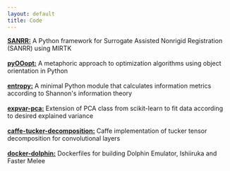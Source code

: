 ```yaml
---
layout: default
title: Code
---
```

[**SANRR:**](https://github.com/ddfabbro/SANRR) A Python framework for Surrogate Assisted Nonrigid Registration (SANRR) using MIRTK
<br><br>
[**pyOOopt:**](https://github.com/ddfabbro/pyOOopt) A metaphoric approach to optimization algorithms using object orientation in Python
<br><br>
[**entropy:**](https://github.com/ddfabbro/entropy) A minimal Python module that calculates information metrics according to Shannon's information theory 
<br><br>
[**expvar-pca:**](https://github.com/ddfabbro/expvar-pca) Extension of PCA class from scikit-learn to fit data according to desired explained variance 
<br><br>
[**caffe-tucker-decomposition:**](https://github.com/ddfabbro/caffe-tucker-decomposition) Caffe implementation of tucker tensor decomposition for convolutional layers 
<br><br>
[**docker-dolphin:**](https://github.com/ddfabbro/docker-dolphin) Dockerfiles for building Dolphin Emulator, Ishiiruka and Faster Melee
